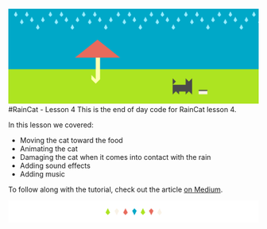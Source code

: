![RainCat Lesson Four Header](documentation/header.png)
#RainCat - Lesson 4
This is the end of day code for RainCat lesson 4. 

In this lesson we covered: 

- Moving the cat toward the food
- Animating the cat
- Damaging the cat when it comes into contact with the rain
- Adding sound effects
- Adding music

To follow along with the tutorial, check out the article [on Medium](https://medium.com/hello-thirteen23/raincat-lesson-4-2b9739203879#.4qfdqdban).

![divider](documentation/divider.png)